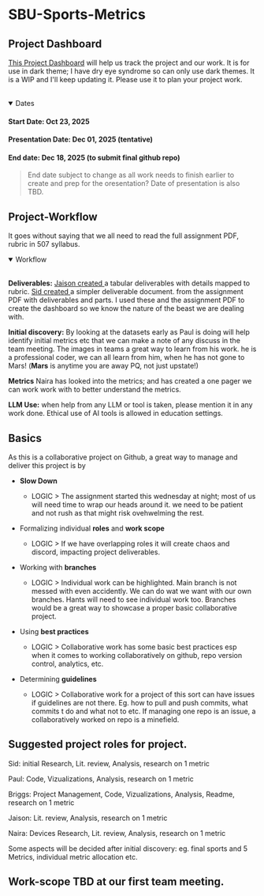 # SBU-Sports-Metrics

## Project Dashboard

<a href="https://docs.google.com/spreadsheets/d/1D2qgsdDQvDmkh-0KBP8ZeCN6XTDnlafE4FvzQxHsMNw/edit?usp=sharing"> This Project Dashboard</a> will help us track the project and our work. It is for use in dark theme; I have dry eye syndrome so can only use dark themes. It is a WIP and I'll keep updating it. Please use it to plan your project work. 

<br />

<details open>
<summary>Dates</summary>

#### Start Date: Oct 23, 2025

#### Presentation Date: Dec 01, 2025 (tentative)

#### End date: Dec 18, 2025 (to submit final github repo) 

> End date subject to change as all work needs to finish earlier to create and prep for the oresentation? Date of presentation is also TBD.

</details>

## Project-Workflow

It goes without saying that we all need to read the full assignment PDF, rubric in 507 syllabus.

<details open>
<summary>Workflow</summary>

<br />

**Deliverables:** <a href="https://drive.google.com/file/d/17LduVg3WvynBAhsVIPSz_1B0waTUVw2e/view?usp=drive_link"> Jaison created </a> a tabular deliverables with details mapped to rubric. <a href="https://drive.google.com/file/d/1QmyHZ6C8zxeYClI2dNw2fpnXIkcEc5iq/view?usp=drive_link"> Sid created </a> a  simpler deliverable document.
from the assignment PDF with deliverables and parts. I used these and the assignment PDF to create the dashboard so we know the nature of the beast we are dealing with.

**Initial discovery:** By looking at the datasets early as Paul is doing will help identify initial metrics etc that we can make a note of any discuss in the team meeting. The images in teams a great way to learn from his work. he is a professional coder, we can all learn from him, when he has not gone to Mars! (**Mars** is anytime you are away PQ, not just upstate!)

**Metrics** Naira has looked into the metrics; and has created a one pager we can work work with to better understand the metrics.

**LLM Use:** when help from any LLM or tool is taken, please mention it in any work done. Ethical use of AI tools is allowed in education settings.

</details>

## Basics

As this is a collaborative project on Github, a great way to manage and deliver this project is by 

- **Slow Down**
    - LOGIC > The assignment started this wednesday at night; most of us will need time to wrap our heads around it. we need to be patient and not rush as that might risk ovehwelming the rest.

- Formalizing individual **roles** and **work scope**
    - LOGIC > If we have overlapping roles it will create chaos and discord, impacting project deliverables.

- Working with **branches**
    - LOGIC > Individual work can be highlighted. Main branch is not messed with even accidently. We can do wat we want with our own branches. Hants will need to see individual work too. Branches would be a great way to showcase a proper basic collaborative project.

- Using **best practices** 
    - LOGIC > Collaborative work has some basic best practices esp when it comes to working collaboratively on github, repo version control, analytics, etc.

- Determining **guidelines**
    - LOGIC > Collaborative work for a project of this sort can have issues if guidelines are not there. Eg. how to pull and push commits, what commits t do and what not to etc. If managing one repo is an issue, a collaboratively worked on repo is a minefield.


## Suggested project roles for project.

Sid: initial Research, Lit. review, Analysis, research on 1 metric

Paul: Code, Vizualizations, Analysis, research on 1 metric

Briggs: Project Management, Code, Vizualizations, Analysis, Readme, research on 1 metric

Jaison: Lit. review, Analysis, research on 1 metric

Naira: Devices Research, Lit. review, Analysis, research on 1 metric

Some aspects will be decided after initial discovery: eg. final sports and 5 Metrics, individual metric allocation etc.

## Work-scope TBD at our first team meeting. 














